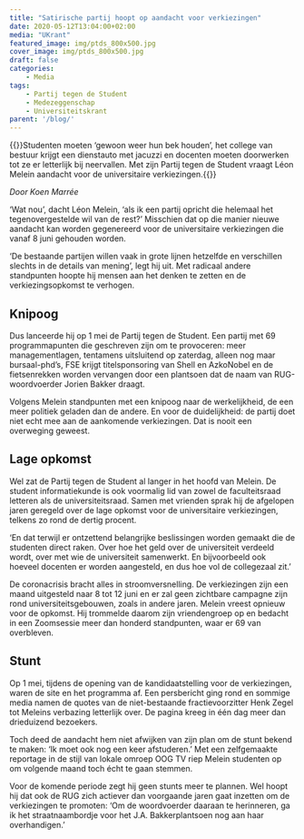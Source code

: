```yaml
---
title: "Satirische partij hoopt op aandacht voor verkiezingen"
date: 2020-05-12T13:04:00+02:00
media: "UKrant"
featured_image: img/ptds_800x500.jpg
cover_image: img/ptds_800x500.jpg
draft: false
categories: 
    - Media
tags:
    - Partij tegen de Student
    - Medezeggenschap
    - Universiteitskrant
parent: '/blog/'
---
```


{{<lead>}}Studenten moeten ‘gewoon weer hun bek houden’, het college van bestuur krijgt een dienstauto met jacuzzi en docenten moeten doorwerken tot ze er letterlijk bij neervallen. Met zijn Partij tegen de Student vraagt Léon Melein aandacht voor de universitaire verkiezingen.{{</lead>}}

_Door Koen Marrée_

‘Wat nou’, dacht Léon Melein, ‘als ik een partij opricht die helemaal het tegenovergestelde wil van de rest?’ Misschien dat op die manier nieuwe aandacht kan worden gegenereerd voor de universitaire verkiezingen die vanaf 8 juni gehouden worden. 

‘De bestaande partijen willen vaak in grote lijnen hetzelfde en verschillen slechts in de details van mening’, legt hij uit. Met radicaal andere standpunten hoopte hij mensen aan het denken te zetten en de verkiezingsopkomst te verhogen.

## Knipoog
Dus lanceerde hij op 1 mei de Partij tegen de Student. Een partij met 69 programmapunten die geschreven zijn om te provoceren: meer managementlagen, tentamens uitsluitend op zaterdag, alleen nog maar bursaal-phd’s, FSE krijgt titelsponsoring van Shell en AzkoNobel en de fietsenrekken worden vervangen door een plantsoen dat de naam van RUG-woordvoerder Jorien Bakker draagt. 

Volgens Melein standpunten met een knipoog naar de werkelijkheid, de een meer politiek geladen dan de andere. En voor de duidelijkheid: de partij doet niet echt mee aan de aankomende verkiezingen. Dat is nooit een overweging geweest.

## Lage opkomst
Wel zat de Partij tegen de Student al langer in het hoofd van Melein. De student informatiekunde is ook voormalig lid van zowel de faculteitsraad letteren als de universiteitsraad. Samen met vrienden sprak hij de afgelopen jaren geregeld over de lage opkomst voor de universitaire verkiezingen, telkens zo rond de dertig procent. 

‘En dat terwijl er ontzettend belangrijke beslissingen worden gemaakt die de studenten direct raken. Over hoe het geld over de universiteit verdeeld wordt, over met wie de universiteit samenwerkt. En bijvoorbeeld ook hoeveel docenten er worden aangesteld, en dus hoe vol de collegezaal zit.’

De coronacrisis bracht alles in stroomversnelling. De verkiezingen zijn een maand uitgesteld naar 8 tot 12 juni en er zal geen zichtbare campagne zijn rond universiteitsgebouwen, zoals in andere jaren. Melein vreest opnieuw voor de opkomst. Hij trommelde daarom zijn vriendengroep op en bedacht in een Zoomsessie meer dan honderd standpunten, waar er 69 van overbleven.

## Stunt
Op 1 mei, tijdens de opening van de kandidaatstelling voor de verkiezingen, waren de site en het programma af. Een persbericht ging rond en sommige media namen de quotes van de niet-bestaande fractievoorzitter Henk Zegel tot Meleins verbazing letterlijk over. De pagina kreeg in één dag meer dan drieduizend bezoekers. 

Toch deed de aandacht hem niet afwijken van zijn plan om de stunt bekend te maken: ‘Ik moet ook nog een keer afstuderen.’ Met een zelfgemaakte reportage in de stijl van lokale omroep OOG TV riep Melein studenten op om volgende maand toch écht te gaan stemmen.

Voor de komende periode zegt hij geen stunts meer te plannen. Wel hoopt hij dat ook de RUG zich actiever dan voorgaande jaren gaat inzetten om de verkiezingen te promoten: ‘Om de woordvoerder daaraan te herinneren, ga ik het straatnaambordje voor het J.A. Bakkerplantsoen nog aan haar overhandigen.’

